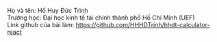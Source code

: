 Họ và tên: Hồ Huy Đức Trình <br>
Trường học: Đại học kinh tế tài chính thành phố Hồ Chí Minh (UEF) <br>
Link github của bài làm: https://github.com/HHHDTrinh/hhdt-calculator-react <br>
